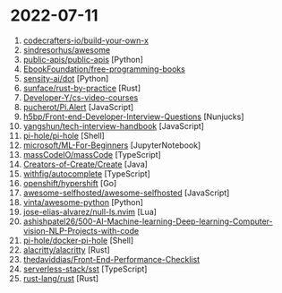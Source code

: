 # 2022-07-11

1. [codecrafters-io/build-your-own-x](https://github.com/codecrafters-io/build-your-own-x "Master programming by recreating your favorite technologies from scratch.") 
2. [sindresorhus/awesome](https://github.com/sindresorhus/awesome "😎 Awesome lists about all kinds of interesting topics") 
3. [public-apis/public-apis](https://github.com/public-apis/public-apis "A collective list of free APIs") [Python]
4. [EbookFoundation/free-programming-books](https://github.com/EbookFoundation/free-programming-books "📚 Freely available programming books") 
5. [sensity-ai/dot](https://github.com/sensity-ai/dot "The Deepfake Offensive Toolkit") [Python]
6. [sunface/rust-by-practice](https://github.com/sunface/rust-by-practice "Learning Rust By Practice, narrowing the gap between beginner and skilled-dev with challenging examples, exercises and projects.") [Rust]
7. [Developer-Y/cs-video-courses](https://github.com/Developer-Y/cs-video-courses "List of Computer Science courses with video lectures.") 
8. [pucherot/Pi.Alert](https://github.com/pucherot/Pi.Alert "WIFI / LAN intruder detector. Check the devices connected and alert you with unknown devices. It also warns of the disconnection of always connected devices") [JavaScript]
9. [h5bp/Front-end-Developer-Interview-Questions](https://github.com/h5bp/Front-end-Developer-Interview-Questions "A list of helpful front-end related questions you can use to interview potential candidates, test yourself or completely ignore.") [Nunjucks]
10. [yangshun/tech-interview-handbook](https://github.com/yangshun/tech-interview-handbook "💯 Curated interview preparation materials for busy engineers") [JavaScript]
11. [pi-hole/pi-hole](https://github.com/pi-hole/pi-hole "A black hole for Internet advertisements") [Shell]
12. [microsoft/ML-For-Beginners](https://github.com/microsoft/ML-For-Beginners "12 weeks, 26 lessons, 52 quizzes, classic Machine Learning for all") [JupyterNotebook]
13. [massCodeIO/massCode](https://github.com/massCodeIO/massCode "Next version of massCode. A free and open source code snippets manager for developers") [TypeScript]
14. [Creators-of-Create/Create](https://github.com/Creators-of-Create/Create "[Forge Mod] Building Tools and Aesthetic Technology") [Java]
15. [withfig/autocomplete](https://github.com/withfig/autocomplete "Fig adds autocomplete to your terminal.") [TypeScript]
16. [openshift/hypershift](https://github.com/openshift/hypershift "Hyperscale OpenShift - clusters with hosted control planes") [Go]
17. [awesome-selfhosted/awesome-selfhosted](https://github.com/awesome-selfhosted/awesome-selfhosted "A list of Free Software network services and web applications which can be hosted on your own servers") [JavaScript]
18. [vinta/awesome-python](https://github.com/vinta/awesome-python "A curated list of awesome Python frameworks, libraries, software and resources") [Python]
19. [jose-elias-alvarez/null-ls.nvim](https://github.com/jose-elias-alvarez/null-ls.nvim "Use Neovim as a language server to inject LSP diagnostics, code actions, and more via Lua.") [Lua]
20. [ashishpatel26/500-AI-Machine-learning-Deep-learning-Computer-vision-NLP-Projects-with-code](https://github.com/ashishpatel26/500-AI-Machine-learning-Deep-learning-Computer-vision-NLP-Projects-with-code "500 AI Machine learning Deep learning Computer vision NLP Projects with code") 
21. [pi-hole/docker-pi-hole](https://github.com/pi-hole/docker-pi-hole "Pi-hole in a docker container") [Shell]
22. [alacritty/alacritty](https://github.com/alacritty/alacritty "A cross-platform, OpenGL terminal emulator.") [Rust]
23. [thedaviddias/Front-End-Performance-Checklist](https://github.com/thedaviddias/Front-End-Performance-Checklist "🎮 The only Front-End Performance Checklist that runs faster than the others") 
24. [serverless-stack/sst](https://github.com/serverless-stack/sst "💥 SST makes it easy to build serverless apps. Set breakpoints and test your functions locally.") [TypeScript]
25. [rust-lang/rust](https://github.com/rust-lang/rust "Empowering everyone to build reliable and efficient software.") [Rust]
